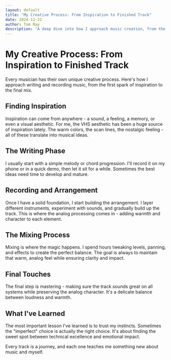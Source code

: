 ```yaml
---
layout: default
title: "My Creative Process: From Inspiration to Finished Track"
date: 2024-12-22
author: Tom Ray
description: "A deep dive into how I approach music creation, from the initial spark of inspiration to the final mix"
---
```


# My Creative Process: From Inspiration to Finished Track

Every musician has their own unique creative process. Here's how I approach writing and recording music, from the first spark of inspiration to the final mix.

## Finding Inspiration

Inspiration can come from anywhere - a sound, a feeling, a memory, or even a visual aesthetic. For me, the VHS aesthetic has been a huge source of inspiration lately. The warm colors, the scan lines, the nostalgic feeling - all of these translate into musical ideas.

## The Writing Phase

I usually start with a simple melody or chord progression. I'll record it on my phone or in a quick demo, then let it sit for a while. Sometimes the best ideas need time to develop and mature.

## Recording and Arrangement

Once I have a solid foundation, I start building the arrangement. I layer different instruments, experiment with sounds, and gradually build up the track. This is where the analog processing comes in - adding warmth and character to each element.

## The Mixing Process

Mixing is where the magic happens. I spend hours tweaking levels, panning, and effects to create the perfect balance. The goal is always to maintain that warm, analog feel while ensuring clarity and impact.

## Final Touches

The final step is mastering - making sure the track sounds great on all systems while preserving the analog character. It's a delicate balance between loudness and warmth.

## What I've Learned

The most important lesson I've learned is to trust my instincts. Sometimes the "imperfect" choice is actually the right choice. It's about finding the sweet spot between technical excellence and emotional impact.

Every track is a journey, and each one teaches me something new about music and myself. 